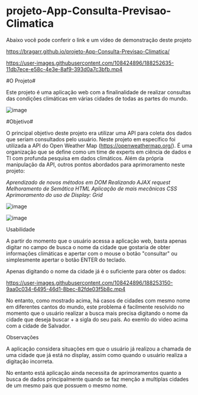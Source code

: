# projeto-App-Consulta-Previsao-Climatica

Abaixo você pode conferir o link e um vídeo de demonstração deste projeto

https://bragarr.github.io/projeto-App-Consulta-Previsao-Climatica/

https://user-images.githubusercontent.com/108424896/188252635-11db7ece-e58c-4e3e-8af9-393d0a7c3bfb.mp4

#O Projeto#

Este projeto é uma aplicação web com a finalinalidade de realizar consultas das condições climáticas em várias cidades de todas as partes do mundo.

![image](https://user-images.githubusercontent.com/108424896/188252926-7bd7f247-fb05-44c6-836b-9cd415c04177.png)

#Objetivo#

O principal objetivo deste projeto era utilizar uma API para coleta dos dados que seriam consultados pelo usuário. Neste projeto em específico foi utilizada a API
do Open Weather Map (https://openweathermap.org/). É uma organização que se define como um time de experts em ciência de dados e TI com profunda pesquisa em dados climáticos.
Além da própria manipulação da API, outros pontos abordados para aprimoramento neste projeto:

*Aprendizado de novos métodos em DOM*
*Realizando AJAX request*
*Melhoramento de Semâtica HTML*
*Aplicação de mais mecânicas CSS*
*Aprimoramento do uso de Display: Grid*

![image](https://user-images.githubusercontent.com/108424896/188252941-f289e83d-5576-4815-b16e-d757707ce423.png)

![image](https://user-images.githubusercontent.com/108424896/188252960-12502add-73a5-4b2d-a8ed-05fe2a54fb6d.png)

Usabilidade

A partir do momento que o usuário acessa a aplicação web, basta apenas digitar no campo de busca o nome da cidade que gostaria de obter informações climáticas e apertar com o mouse
o botão "consultar" ou simplesmente apertar o botão ENTER do teclado.

Apenas digitando o nome da cidade já é o suficiente para obter os dados: 

https://user-images.githubusercontent.com/108424896/188253150-9aa0c034-6495-46d1-8bec-82fde03f5b8c.mp4

No entanto, como mostrado acima, há casos de cidades com mesmo nome em diferentes cantos do mundo, este problema é facilmente resolvido no momento que o usuário
realizar a busca mais precisa digitando o nome da cidade que deseja buscar + a sigla do seu país. Ao exemlo do video acima com a cidade de Salvador.

Observações

A aplicação considera situações em que o usuário já realizou a chamada de uma cidade que já está no display, assim como quando o usuário realiza a digitação incorreta.

No entanto está aplicação ainda necessita de aprimoramentos quanto a busca de dados principalmente quando se faz menção a multiplas cidades de um mesmo pais que possuem o mesmo nome.
